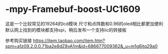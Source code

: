 # -mpy-Framebuf-boost-UC1609
这是一个比较常见的19264的lcd模块
尺寸和点阵数和0.96的oled相比都更加便利
默认网上找到的模块都支持spi，稍后发布一个支持iic的转接板

参考购买链接
https://item.taobao.com/item.htm?spm=a1z09.2.0.0.71ba2e8dZ8yA1m&id=686677009362&_u=m1g6itq29a0
